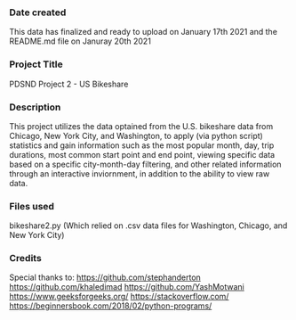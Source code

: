 ### Date created
This data has finalized and ready to upload on January 17th 2021 and the README.md file on Januray 20th 2021
### Project Title
PDSND Project 2 - US Bikeshare

### Description
This project utilizes the data optained from the U.S. bikeshare data from Chicago, New York City, and Washington, to apply (via python script) statistics and gain information such as the most popular month, day, trip durations, most common start point and end point, viewing specific data based on a specific city-month-day filtering, and other related information through an interactive inviornment, in addition to the ability to view raw data.

### Files used
bikeshare2.py
(Which relied on .csv data files for Washington, Chicago, and New York City) 

### Credits
Special thanks to:
https://github.com/stephanderton
https://github.com/khaledimad
https://github.com/YashMotwani
https://www.geeksforgeeks.org/
https://stackoverflow.com/
https://beginnersbook.com/2018/02/python-programs/